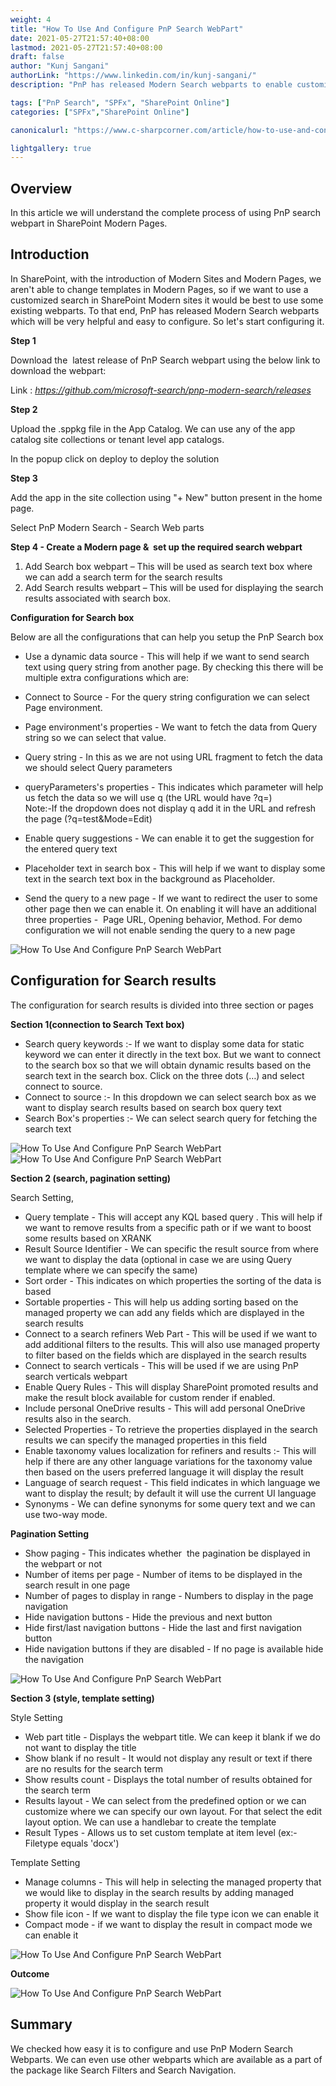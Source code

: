 ```yaml
---
weight: 4
title: "How To Use And Configure PnP Search WebPart"
date: 2021-05-27T21:57:40+08:00
lastmod: 2021-05-27T21:57:40+08:00
draft: false
author: "Kunj Sangani"
authorLink: "https://www.linkedin.com/in/kunj-sangani/"
description: "PnP has released Modern Search webparts to enable customized search in SharePoint Modern sites without the ability to change templates in Modern Pages"

tags: ["PnP Search", "SPFx", "SharePoint Online"]
categories: ["SPFx","SharePoint Online"]

canonicalurl: "https://www.c-sharpcorner.com/article/how-to-use-and-configure-pnp-search-webpart"

lightgallery: true
---
```


Overview
--------

In this article we will understand the complete process of using PnP search webpart in SharePoint Modern Pages.

Introduction
------------

In SharePoint, with the introduction of Modern Sites and Modern Pages, we aren't able to change templates in Modern Pages, so if we want to use a customized search in SharePoint Modern sites it would be best to use some existing webparts. To that end, PnP has released Modern Search webparts which will be very helpful and easy to configure. So let's start configuring it.

**Step 1**

Download the  latest release of PnP Search webpart using the below link to download the webpart:

Link : _https://github.com/microsoft-search/pnp-modern-search/releases_

**Step 2**

Upload the .sppkg file in the App Catalog. We can use any of the app catalog site collections or tenant level app catalogs.

In the popup click on deploy to deploy the solution

**Step 3**

Add the app in the site collection using "+ New" button present in the home page.

Select PnP Modern Search - Search Web parts

**Step 4 - Create a Modern page &  set up the required search webpart**

1.  Add Search box webpart – This will be used as search text box where we can add a search term for the search results
2.  Add Search results webpart – This will be used for displaying the search results associated with search box.

**Configuration for Search box**

Below are all the configurations that can help you setup the PnP Search box

*   Use a dynamic data source - This will help if we want to send search text using query string from another page. By checking this there will be multiple extra configurations which are:

*   Connect to Source - For the query string configuration we can select Page environment.
*   Page environment's properties - We want to fetch the data from Query string so we can select that value.
*   Query string - In this as we are not using URL fragment to fetch the data we should select Query parameters
*   queryParameters's properties - This indicates which parameter will help us fetch the data so we will use q (the URL would have ?q=<searchTerm>)  
    Note:-If the dropdown does not display q add it in the URL and refresh the page (?q=test&Mode=Edit)

*   Enable query suggestions - We can enable it to get the suggestion for the entered query text
*   Placeholder text in search box - This will help if we want to display some text in the search text box in the background as Placeholder.
*   Send the query to a new page - If we want to redirect the user to some other page then we can enable it. On enabling it will have an additional three properties -  Page URL, Opening behavior, Method. For demo configuration we will not enable sending the query to a new page

![How To Use And Configure PnP Search WebPart](https://f4n3x6c5.stackpathcdn.com/article/how-to-use-and-configure-pnp-search-webpart/Images/1_SearchBoxSetting.png)

Configuration for Search results
--------------------------------

The configuration for search results is divided into three section or pages

**Section 1(connection to Search Text box)**

*   Search query keywords :- If we want to display some data for static keyword we can enter it directly in the text box. But we want to connect to the search box so that we will obtain dynamic results based on the search text in the search box. Click on the three dots (…) and select connect to source.
*   Connect to source :- In this dropdown we can select search box as we want to display search results based on search box query text
*   Search Box's properties :- We can select search query for fetching the search text

![How To Use And Configure PnP Search WebPart](https://f4n3x6c5.stackpathcdn.com/article/how-to-use-and-configure-pnp-search-webpart/Images/2_SearchResultSetting.png)![How To Use And Configure PnP Search WebPart](https://f4n3x6c5.stackpathcdn.com/article/how-to-use-and-configure-pnp-search-webpart/Images/3_SearchResultSetting.png)

**Section 2 (search, pagination setting)**

Search Setting,

*   Query template - This will accept any KQL based query . This will help if we want to remove results from a specific path or if we want to boost some results based on XRANK
*   Result Source Identifier - We can specific the result source from where we want to display the data (optional in case we are using Query template where we can specify the same)
*   Sort order - This indicates on which properties the sorting of the data is based
*   Sortable properties - This will help us adding sorting based on the managed property we can add any fields which are displayed in the search results
*   Connect to a search refiners Web Part - This will be used if we want to add additional filters to the results. This will also use managed property to filter based on the fields which are displayed in the search results
*   Connect to search verticals - This will be used if we are using PnP search verticals webpart
*   Enable Query Rules - This will display SharePoint promoted results and make the result block available for custom render if enabled.
*   Include personal OneDrive results - This will add personal OneDrive results also in the search.
*   Selected Properties - To retrieve the properties displayed in the search results we can specify the managed properties in this field
*   Enable taxonomy values localization for refiners and results :- This will help if there are any other language variations for the taxonomy value then based on the users preferred language it will display the result
*   Language of search request - This field indicates in which language we want to display the result; by default it will use the current UI language
*   Synonyms - We can define synonyms for some query text and we can use two-way mode.

**Pagination Setting**

*   Show paging - This indicates whether  the pagination be displayed in the webpart or not
*   Number of items per page - Number of items to be displayed in the search result in one page
*   Number of pages to display in range - Numbers to display in the page navigation
*   Hide navigation buttons - Hide the previous and next button
*   Hide first/last navigation buttons - Hide the last and first navigation button
*   Hide navigation buttons if they are disabled - If no page is available hide the navigation

![How To Use And Configure PnP Search WebPart](https://f4n3x6c5.stackpathcdn.com/article/how-to-use-and-configure-pnp-search-webpart/Images/4_SearchResultSetting.png)

**Section 3 (style, template setting)**

Style Setting

*   Web part title - Displays the webpart title. We can keep it blank if we do not want to display the title
*   Show blank if no result - It would not display any result or text if there are no results for the search term
*   Show results count - Displays the total number of results obtained for the search term
*   Results layout - We can select from the predefined option or we can customize where we can specify our own layout. For that select the edit layout option. We can use a handlebar to create the template
*   Result Types - Allows us to set custom template at item level (ex:- Filetype equals 'docx')

Template Setting

*   Manage columns - This will help in selecting the managed property that we would like to display in the search results by adding managed property it would display in the search result
*   Show file icon - If we want to display the file type icon we can enable it
*   Compact mode - if we want to display the result in compact mode we can enable it

![How To Use And Configure PnP Search WebPart](https://f4n3x6c5.stackpathcdn.com/article/how-to-use-and-configure-pnp-search-webpart/Images/5_SearchResultSetting.png)

**Outcome**

![How To Use And Configure PnP Search WebPart](https://f4n3x6c5.stackpathcdn.com/article/how-to-use-and-configure-pnp-search-webpart/Images/6_Outcome.png)

Summary
-------

We checked how easy it is to configure and use PnP Modern Search Webparts. We can even use other webparts which are available as a part of the package like Search Filters and Search Navigation.